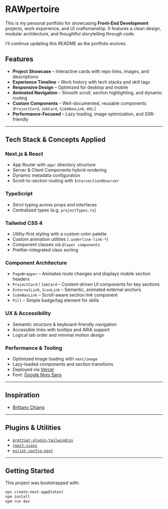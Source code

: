 # **RAWpertoire**

This is my personal portfolio for showcasing **Front-End Development** projects, work experience, and UI craftsmanship. It features a clean design, modular architecture, and thoughtful storytelling through code.

I’ll continue updating this README as the portfolio evolves.

## **Features**

- **Project Showcase** – Interactive cards with repo links, images, and descriptions
- **Experience Timeline** – Work history with tech stacks and skill tags
- **Responsive Design** – Optimized for desktop and mobile
- **Animated Navigation** – Smooth scroll, section highlighting, and dynamic routing
- **Custom Components** – Well-documented, reusable components (`ProjectCard`, `JobCard`, `SideNavLink`, etc.)
- **Performance-Focused** – Lazy loading, image optimization, and SSR-friendly

---

## **Tech Stack & Concepts Applied**

### **Next.js & React**

- App Router with `app/` directory structure
- Server & Client Components hybrid rendering
- Dynamic metadata configuration
- Scroll-to-section routing with `IntersectionObserver`

### **TypeScript**

- Strict typing across props and interfaces
- Centralized types (e.g. `projectTypes.ts`)

### **Tailwind CSS 4**

- Utility-first styling with a custom color palette
- Custom animation utilities (`.underline-link-*`)
- Component classes via `@layer components`
- Prettier-integrated class sorting

### **Component Architecture**

- `PageWrapper` – Animates route changes and displays mobile section headers
- `ProjectCard` / `JobCard` – Content-driven UI components for key sections
- `ExternalLink`, `IconLink` – Semantic, animated external anchors
- `SideNavLink` – Scroll-aware section link component
- `Pill` – Simple badge/tag element for skills

### **UX & Accessibility**

- Semantic structure & keyboard-friendly navigation
- Accessible links with tooltips and ARIA support
- Logical tab order and minimal motion design

### **Performance & Tooling**

- Optimized image loading with `next/image`
- Lazy-loaded components and section transitions
- Deployed via [Vercel](https://vercel.com)
- Font: [Google Noto Sans](https://fonts.google.com/specimen/Noto+Sans)

---

## **Inspiration**

- [Brittany Chiang](https://brittanychiang.com)

---

## **Plugins & Utilities**

- [`prettier-plugin-tailwindcss`](https://github.com/tailwindlabs/prettier-plugin-tailwindcss)
- [`react-icons`](https://react-icons.github.io/react-icons/)
- [`eslint-config-next`](https://nextjs.org/docs/app/building-your-application/configuring/eslint)

---

## **Getting Started**

This project was bootstrapped with:

```bash
npx create-next-app@latest
npm install
npm run dev
```
